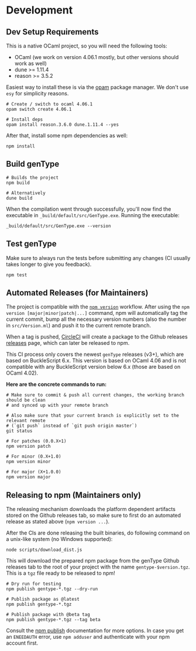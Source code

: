 # Development

## Dev Setup Requirements

This is a native OCaml project, so you will need the following tools:
- OCaml (we work on version 4.06.1 mostly, but other versions should work as well)
- dune >= 1.11.4
- reason >= 3.5.2

Easiest way to install these is via the [opam](https://opam.ocaml.org/doc/Install.html) package manager. We don't use `esy` for simplicity reasons.

```
# Create / switch to ocaml 4.06.1
opam switch create 4.06.1

# Install deps
opam install reason.3.6.0 dune.1.11.4 --yes
```

After that, install some npm dependencies as well:

```
npm install
```

## Build genType

```
# Builds the project
npm build

# Alternatively
dune build
```

When the compilation went through successfully, you'll now find the executable in `_build/default/src/GenType.exe`.
Running the executable:

```
_build/default/src/GenType.exe --version
```

## Test genType

Make sure to always run the tests before submitting any changes (CI usually takes
longer to give you feedback).

```
npm test
```

## Automated Releases (for Maintainers)

The project is compatible with the [`npm
version`](https://docs.npmjs.com/cli/version) workflow. After using the `npm
version [major|minor|patch|...]` command, npm will automatically tag the
current commit, bump all the necessary version numbers (also the number in
`src/Version.ml`) and push it to the current remote branch.

When a tag is pushed, [CircleCI](https://circleci.com/gh/reason-association/genType) will create a package to the Github releases [releases](https://github.com/reason-association/genType/releases) page, which can later be released to npm.

This CI process only covers the newest `genType` releases (v3+), which are based on BuckleScript 6.x. This version is based on OCaml 4.06 and is not compatible with any BuckleScript version below 6.x (those are based on OCaml 4.02).

**Here are the concrete commands to run:**

```
# Make sure to commit & push all current changes, the working branch should be clean
# and synced up with your remote branch

# Also make sure that your current branch is explicitly set to the relevant remote
# (`git push` instead of `git push origin master`)
git status

# For patches (0.0.X+1)
npm version patch

# For minor (0.X+1.0)
npm version minor

# For major (X+1.0.0)
npm version major
```

## Releasing to npm (Maintainers only)

The releasing mechanism downloads the platform dependent artifacts stored on
the Github releases tab, so make sure to first do an automated release as
stated above (`npm version ...`).

After the CIs are done releasing the built binaries, do following command on a unix-like system (no Windows supported):

```
node scripts/download_dist.js
```

This will download the prepared npm package from the genType Github releases
tab to the root of your project with the name `gentype-$version.tgz`. This is
a `tgz` file ready to be released to npm!

```
# Dry run for testing
npm publish gentype-*.tgz --dry-run

# Publish package as @latest
npm publish gentype-*.tgz

# Publish package with @beta tag
npm publish gentype-*.tgz --tag beta
```

Consult the [npm publish](https://docs.npmjs.com/cli/publish) documentation for more options.
In case you get an `ENEEDAUTH` error, use `npm adduser` and authenticate with your npm account first.
